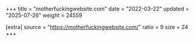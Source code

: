 +++
title = "motherfuckingwebsite.com"
date = "2022-03-22"
updated = "2025-07-26"
weight = 24559

[extra]
source = "https://motherfuckingwebsite.com/"
ratio = 9
size = 24
+++
